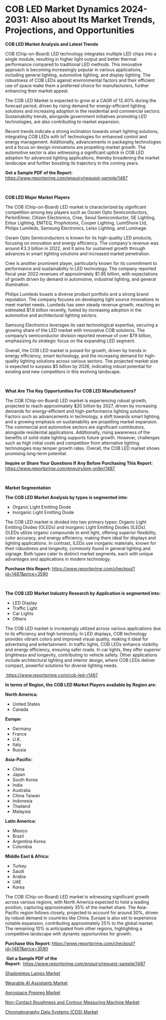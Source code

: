 <p><h1>COB LED Market Dynamics 2024-2031: Also about Its Market Trends, Projections, and Opportunities</h1></p><p><strong>COB LED Market Analysis and Latest Trends</strong></p>
<p><p>COB (Chip-on-Board) LED technology integrates multiple LED chips into a single module, resulting in higher light output and better thermal performance compared to traditional LED methods. This innovative approach is becoming increasingly popular in various applications, including general lighting, automotive lighting, and display lighting. The robustness of COB LEDs against environmental factors and their efficient use of space make them a preferred choice for manufacturers, further enhancing their market appeal.</p><p>The COB LED Market is expected to grow at a CAGR of 12.40% during the forecast period, driven by rising demand for energy-efficient lighting solutions and increasing adoption in the residential and commercial sectors. Sustainability trends, alongside government initiatives promoting LED technologies, are also contributing to market expansion. </p><p>Recent trends indicate a strong inclination towards smart lighting solutions, integrating COB LEDs with IoT technologies for enhanced control and energy management. Additionally, advancements in packaging technologies and a focus on design innovations are propelling market growth. The automotive sector is also witnessing a significant uptick in COB LED adoption for advanced lighting applications, thereby broadening the market landscape and further boosting its trajectory in the coming years.</p></p>
<p><strong>Get a Sample PDF of the Report:&nbsp;</strong> <a href="https://www.reportprime.com/enquiry/request-sample/1487">https://www.reportprime.com/enquiry/request-sample/1487</a></p>
<p>&nbsp;</p>
<p><strong>COB LED Major Market Players</strong></p>
<p><p>The COB (Chip-on-Board) LED market is characterized by significant competition among key players such as Osram Opto Semiconductors, PerkinElmer, Citizen Electronics, Cree, Seoul Semiconductor, GE Lighting, Enlux Lighting, EMTEQ, Prophotonix, Cooper Lighting, LumiShore Ltd, Philips Lumileds, Samsung Electronics, Leiso Lighting, and Luminage.</p><p>Osram Opto Semiconductors is known for its high-quality LED products, focusing on innovation and energy efficiency. The company's revenue was around €3.3 billion in 2022, and it aims for sustained growth through advances in smart lighting solutions and increased market penetration.</p><p>Cree is another prominent player, particularly known for its commitment to performance and sustainability in LED technology. The company reported fiscal year 2022 revenues of approximately $1.95 billion, with expectations of growth driven by demand in automotive, industrial lighting, and general illumination.</p><p>Philips Lumileds boasts a diverse product portfolio and a strong brand reputation. The company focuses on developing light source innovations to meet market needs. Lumileds has seen steady revenue growth, reaching an estimated $1.6 billion recently, fueled by increasing adoption in the automotive and architectural lighting sectors.</p><p>Samsung Electronics leverages its vast technological expertise, securing a growing share of the LED market with innovative COB solutions. The company’s semiconductor division reported revenue of over $79 billion, emphasizing its strategic focus on the expanding LED segment.</p><p>Overall, the COB LED market is poised for growth, driven by trends in energy efficiency, smart technology, and the increasing demand for high-quality lighting solutions across various sectors. The projected market size is expected to surpass $5 billion by 2026, indicating robust potential for existing and new competitors in this evolving landscape.</p></p>
<p>&nbsp;</p>
<p><strong>What Are The Key Opportunities For COB LED Manufacturers?</strong></p>
<p><p>The COB (Chip-on-Board) LED market is experiencing robust growth, projected to reach approximately $20 billion by 2027, driven by increasing demands for energy-efficient and high-performance lighting solutions. Factors such as advancements in technology, a shift towards smart lighting, and a growing emphasis on sustainability are propelling market expansion. The commercial and automotive sectors are significant contributors, alongside residential applications. Additionally, rising awareness of the benefits of solid-state lighting supports future growth. However, challenges such as high initial costs and competition from alternative lighting technologies may temper growth rates. Overall, the COB LED market shows promising long-term potential.</p></p>
<p><strong>Inquire or Share Your Questions If Any Before Purchasing This Report:</strong> <a href="https://www.reportprime.com/enquiry/pre-order/1487">https://www.reportprime.com/enquiry/pre-order/1487</a></p>
<p>&nbsp;</p>
<p><strong>Market Segmentation</strong></p>
<p><strong>The COB LED Market Analysis by types is segmented into:</strong></p>
<p><ul><li>Organic Light Emitting Diode</li><li>Inorganic Light Emitting Diode</li></ul></p>
<p><p>The COB LED market is divided into two primary types: Organic Light Emitting Diodes (OLEDs) and Inorganic Light Emitting Diodes (ILEDs). OLEDs utilize organic compounds to emit light, offering superior flexibility, color accuracy, and energy efficiency, making them ideal for displays and lighting applications. In contrast, ILEDs use inorganic materials, known for their robustness and longevity, commonly found in general lighting and signage. Both types cater to distinct market segments, each with unique advantages and applications in modern technology.</p></p>
<p><strong>Purchase this Report:&nbsp;</strong><a href="https://www.reportprime.com/checkout?id=1487&price=3590">https://www.reportprime.com/checkout?id=1487&price=3590</a></p>
<p>&nbsp;</p>
<p><strong>The COB LED Market Industry Research by Application is segmented into:</strong></p>
<p><ul><li>LED Display</li><li>Traffic Light</li><li>Car Lights</li><li>Others</li></ul></p>
<p><p>The COB LED market is increasingly utilized across various applications due to its efficiency and high luminosity. In LED displays, COB technology provides vibrant colors and improved visual quality, making it ideal for advertising and entertainment. In traffic lights, COB LEDs enhance visibility and energy efficiency, ensuring safer roads. In car lights, they offer superior brightness and longevity, contributing to vehicle safety. Other applications include architectural lighting and interior design, where COB LEDs deliver compact, powerful solutions for diverse lighting needs.</p></p>
<p><a href="https://www.reportprime.com/cob-led-r1487">&nbsp;https://www.reportprime.com/cob-led-r1487</a></p>
<p><strong>In terms of Region, the COB LED Market Players available by Region are:</strong></p>
<p>
    <p> <strong> North America: </strong>
        <ul>
            <li>United States</li>
            <li>Canada</li>
        </ul>
        </p> 
    <p> <strong> Europe: </strong>
        <ul>
            <li>Germany</li>
            <li>France</li>
            <li>U.K.</li>
            <li>Italy</li>
            <li>Russia</li>
        </ul>
        </p> 
    <p> <strong> Asia-Pacific: </strong>
        <ul>
            <li>China</li>
            <li>Japan</li>
            <li>South Korea</li>
            <li>India</li>
            <li>Australia</li>
            <li>China Taiwan</li>
            <li>Indonesia</li>
            <li>Thailand</li>
            <li>Malaysia</li>
        </ul>
        </p> 
    <p> <strong> Latin America: </strong>
        <ul>
            <li>Mexico</li>
            <li>Brazil</li>
            <li>Argentina Korea</li>
            <li>Colombia</li>
        </ul>
        </p> 
    <p> <strong> Middle East & Africa: </strong>
        <ul>
            <li>Turkey</li>
            <li>Saudi</li>
            <li>Arabia</li>
            <li>UAE</li>
            <li>Korea</li>
        </ul>
    </p>
    </p>
<p><p>The COB (Chip-on-Board) LED market is witnessing significant growth across various regions, with North America expected to hold a leading position, capturing approximately 35% of the market share. The Asia-Pacific region follows closely, projected to account for around 30%, driven by robust demand in countries like China. Europe is also set to experience notable expansion, contributing approximately 25% to the global market. The remaining 10% is anticipated from other regions, highlighting a competitive landscape with dynamic opportunities for growth.</p></p>
<p><strong>Purchase this Report: </strong><a href="https://www.reportprime.com/checkout?id=1487&price=3590">https://www.reportprime.com/checkout?id=1487&price=3590</a></p>
<p>&nbsp;<strong>Get a Sample PDF of the Report:&nbsp;&nbsp;</strong><a href="https://www.reportprime.com/enquiry/request-sample/1487">https://www.reportprime.com/enquiry/request-sample/1487</a></p>
<p><strong></strong></p>
<p><p><a href="https://github.com/prosalinda88/Market-Research-Report-List-6/blob/main/shadowless-lamps-market.md">Shadowless Lamps Market</a></p><p><a href="https://medium.com/@yeie266/how-will-the-wearable-ai-assistants-market-evolve-market-growth-analysis-for-the-year-2024-2031-2a38f81bcc17">Wearable AI Assistants Market</a></p><p><a href="https://www.linkedin.com/pulse/aerospace-prepreg-market-forecast-global-trends-analysis-from-uessc?trackingId=ig7wHTopSmC86Q1yj6DvuQ%3D%3D">Aerospace Prepreg Market</a></p><p><a href="https://issuu.com/reportprime-2/docs/non-contact-roughness-and-contour-m_f8c633218b6fc6">Non-Contact Roughness and Contour Measuring Machine Market</a></p><p><a href="https://medium.com/@mdmasty/chromatography-data-systems-cds-market-industry-landscape-growth-trajectories-and-global-0c0796aa2996">Chromatography Data Systems (CDS) Market</a></p></p>